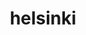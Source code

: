 ---
title: helsinki
description: Helsinki Open Data R Tools
maintainer: Juuso Parkkinen <louhos@googlegroups.com>
link: https://github.com/rOpenGov/helsinki
github: https://github.com/rOpenGov/helsinki
category: ropengov
---